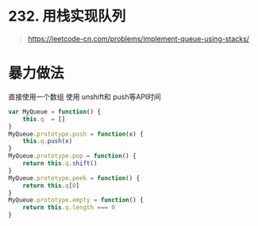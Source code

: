 # 232. 用栈实现队列

> https://leetcode-cn.com/problems/implement-queue-using-stacks/


# 暴力做法
直接使用一个数组 使用 unshift和 push等API时间

```js
var MyQueue = function() {
    this.q  = []
}
MyQueue.prototype.push = function(x) {
    this.q.push(x)
}
MyQueue.prototype.pop = function() {
    return this.q.shift()
}
MyQueue.prototype.peek = function() {
    return this.q[0]
}
MyQueue.prototype.empty = function() {
    return this.q.length === 0
}
```